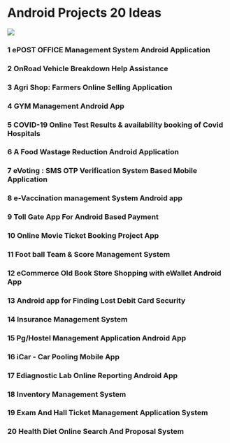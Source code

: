 # Android Projects 20 Ideas

![](https://i.imgur.com/waxVImv.png)
 
### 1 ePOST OFFICE Management System Android Application

### 2	OnRoad Vehicle Breakdown Help Assistance

### 3 Agri Shop: Farmers Online Selling Application

### 4	GYM Management Android App

### 5 COVID-19 Online Test Results & availability booking of Covid Hospitals

### 6	A Food Wastage Reduction Android Application

### 7 eVoting : SMS OTP Verification System Based Mobile Application

### 8 e-Vaccination management System Android app

### 9 Toll Gate App For Android Based Payment

### 10 Online Movie Ticket Booking Project App
 
### 11 Foot ball Team & Score Management System
 
### 12 eCommerce Old Book Store Shopping with eWallet Android App
 
### 13 Android app for Finding Lost Debit Card Security
 
### 14 Insurance Management System
 
### 15 Pg/Hostel Management Application Android App

### 16 iCar - Car Pooling Mobile App
 
### 17 Ediagnostic Lab Online Reporting Android App
 
### 18 Inventory Management System
 
### 19 Exam And Hall Ticket Management Application System
 
### 20 Health Diet Online Search And Proposal System
